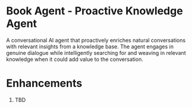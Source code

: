 # Book Agent - Proactive Knowledge Agent

A conversational AI agent that proactively enriches natural conversations with relevant insights from a knowledge base. The agent engages in genuine dialogue while intelligently searching for and weaving in relevant knowledge when it could add value to the conversation.

# Enhancements

1. TBD
